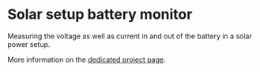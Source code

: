 # Solar setup battery monitor

Measuring the voltage as well as current in and out of the battery in a solar power setup.

More information on the [dedicated project page](https://articles.maximemoreillon.com/articles/186).
